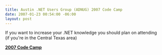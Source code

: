 ```yaml
---
title: Austin .NET Users Group (ADNUG) 2007 Code Camp
date: 2007-01-23 00:54:00 -06:00
layout: post
---
```


If you want to increase your .NET knowledge you should plan on attending (if you're in the Central Texas area)

**[2007 Code Camp](http://adnug.org/codecamp2007.aspx)**